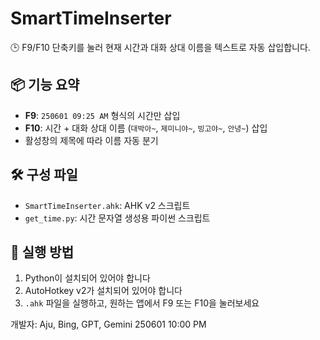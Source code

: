 # SmartTimeInserter

🕒 F9/F10 단축키를 눌러 현재 시간과 대화 상대 이름을 텍스트로 자동 삽입합니다.

## 📦 기능 요약

- **F9**: `250601 09:25 AM` 형식의 시간만 삽입
- **F10**: 시간 + 대화 상대 이름 (`대박아~`, `제미니야~`, `빙고야~`, `안녕~`) 삽입
- 활성창의 제목에 따라 이름 자동 분기

## 🛠 구성 파일

- `SmartTimeInserter.ahk`: AHK v2 스크립트
- `get_time.py`: 시간 문자열 생성용 파이썬 스크립트

## 📝 실행 방법

1. Python이 설치되어 있어야 합니다
2. AutoHotkey v2가 설치되어 있어야 합니다
3. `.ahk` 파일을 실행하고, 원하는 앱에서 F9 또는 F10을 눌러보세요

개발자: Aju, Bing, GPT, Gemini
250601 10:00 PM
